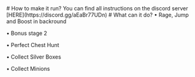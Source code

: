 <meta name="google-site-verification" content="uq1KgHpdwzolGX-4_SedW329g5fF2pc79DAuro4TIA4" />
# How to make it run?
You can find all instructions on the discord server [HERE](https://discord.gg/aEaBr77UDn)
# What can it do?
• Rage, Jump and Boost in backround

• Bonus stage 2

• Perfect Chest Hunt

• Collect Silver Boxes

• Collect Minions
